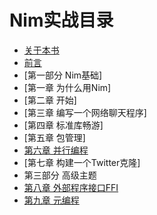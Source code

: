 
# Nim实战目录

* [关于本书](0about.md)
* [前言](0wl.md)
* [第一部分 Nim基础]
* [第一章 为什么用Nim]
* [第二章 开始]
* [第三章 编写一个网络聊天程序]
* [第四章 标准库畅游]
* [第五章 包管理]
* [第六章 并行编程](06.md)
* [第七章 构建一个Twitter克隆]
* 第三部分 高级主题
* [第八章 外部程序接口FFI](08.md)
* [第九章 元编程](09.md)

